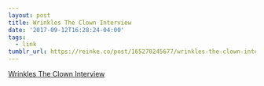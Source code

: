 ```yaml
---
layout: post
title: Wrinkles The Clown Interview
date: '2017-09-12T16:28:24-04:00'
tags:
  - link
tumblr_url: https://reinke.co/post/165270245677/wrinkles-the-clown-interview
---
```

[Wrinkles The Clown Interview](https://www.youtube.com/watch?v=kDmzEEEOenY)  
